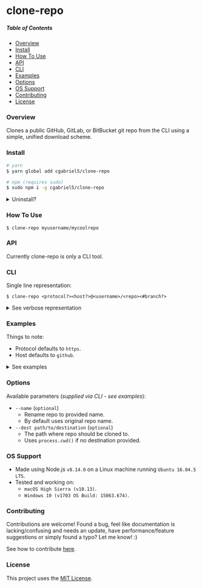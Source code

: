 # clone-repo

##### Table of Contents

- [Overview](#overview)
- [Install](#install)
- [How To Use](#how-to-use)
- [API](#API)
- [CLI](#cli)
- [Examples](#examples)
- [Options](#options)
- [OS Support](#os-support)
- [Contributing](#contributing)
- [License](#license)

<a name="overview"></a>

### Overview

Clones a public GitHub, GitLab, or BitBucket git repo from the CLI using a simple, unified download scheme.

<a name="install"></a>

### Install

```sh
# yarn
$ yarn global add cgabriel5/clone-repo

# npm (requires sudo)
$ sudo npm i -g cgabriel5/clone-repo
```

<details><summary>Uninstall?</summary>

```sh
# yarn
$ yarn global remove clone-repo

# npm (requires sudo)
$ sudo npm uninstall -g clone-repo
```

</details>

<a name="how-to-use"></a>

### How To Use

```shell
$ clone-repo myusername/mycoolrepo
```

<a name="api"></a>

### API

Currently clone-repo is only a CLI tool.

<a name="cli"></a>

### CLI

Single line representation:

```
$ clone-repo <protocol?><host?>@<username>/<repo><#branch?>
```

<details>
  <summary>See verbose representation</summary>

```
<protocol:DEF(https);ALLOWED(https|ssh)>
<host:DEF(github);ALLOWED(github|gitlab|bitbucket|gh|gl|bb)>
@
<username:REQUIRED>
/
<repo:REQUIRED>
<#branch:OPTIONAL>
```

</details>

<a name="examples"></a>

### Examples

Things to note:

- Protocol defaults to `https`.
- Host defaults to `github`.

<details>
  <summary>See examples</summary>

##### Basic Use Case

```shell
$ clone-repo myusername/mycoolrepo # github + https
```

##### Hosts, Shortcuts

The following shortcuts exist:

- `gh` → `github`
- `gl` → `gitlab`
- `bb` → `bitbucket`

```shell
$ clone-repo gh@myusername/mycoolrepo # github + https
$ clone-repo gl@myusername/mycoolrepo # gitlab + https
$ clone-repo bb@myusername/mycoolrepo # bitbucket + https
```

##### Using SSH

**Note**: When using `ssh` to clone, you must ensure your public key is properly setup with the host you are trying to clone from or else it won't work.

```shell
$ clone-repo ssh:@myusername/mycoolrepo # github + ssh
$ clone-repo ssh:gh@myusername/mycoolrepo # github + ssh
$ clone-repo ssh:github@myusername/mycoolrepo # github + ssh

$ clone-repo ssh:gitlab@myusername/mycoolrepo # gitlab + ssh
$ clone-repo ssh:bitbucket@myusername/mycoolrepo # bitbucket + ssh
```

##### Cloning Branch

```shell
$ clone-repo myusername/mycoolrepo#my-feature # github + https + branch
$ clone-repo gl@myusername/mycoolrepo#my-feature # gitlab + https + branch
$ clone-repo ssh:bb@myusername/mycoolrepo#my-feature # bitbucket + ssh + branch
```

##### Renaming Repo

```shell
$ clone-repo myusername/mycoolrepo --name anothercoolname # github + https + rename
```

##### Specify Repo Destination

```shell
$ clone-repo myusername/mycoolrepo --dest ~/Desktop # github + https + dest
```

##### Renaming + Destination

```shell
$ clone-repo myusername/mycoolrepo --name anothercoolname --dest ~/Desktop # github + https + rename + dest
```

</details>

<a name="options"></a>

### Options

Available parameters (_supplied via CLI - see examples_):

- `--name` (`optional`)
  - Rename repo to provided name.
  - By default uses original repo name.
- `--dest path/to/destination` (`optional`)
  - The path where repo should be cloned to.
  - Uses `process.cwd()` if no destination provided.

<a name="os-support"></a>

### OS Support

- Made using Node.js `v8.14.0` on a Linux machine running `Ubuntu 16.04.5 LTS`.
- Tested and working on:
  - `macOS High Sierra (v10.13)`.
  - `Windows 10 (v1703 OS Build: 15063.674)`.

<a name="contributing"></a>

### Contributing

Contributions are welcome! Found a bug, feel like documentation is lacking/confusing and needs an update, have performance/feature suggestions or simply found a typo? Let me know! :)

See how to contribute [here](/CONTRIBUTING.md).

<a name="attribution"></a>

### License

This project uses the [MIT License](/LICENSE.txt).
